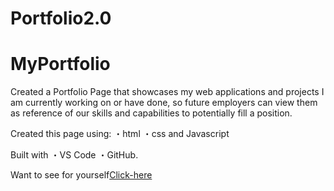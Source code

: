 # Portfolio2.0

# MyPortfolio
Created a Portfolio Page that showcases my web applications and projects I am currently working on or have done, so future employers can view them as reference of our skills and capabilities to potentially fill a position.

Created this page using: ・html ・css and Javascript

Built with ・VS Code ・GitHub.


Want to see for yourself[Click-here](https://ferick8246.github.io/MyPortfolio/)

